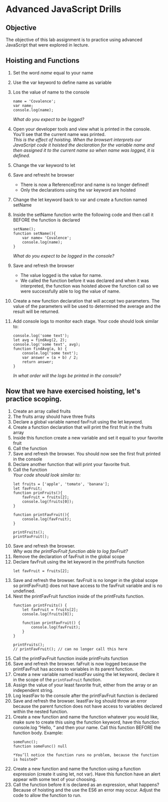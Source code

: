 # Advanced JavaScript Drills

## Objective

The objective of this lab assignment is to practice using advanced JavaScript that were explored in lecture.

## Hoisting and Functions

1. Set the word _name_ equal to your name
2. Use the var keyword to define name as variable
3. Los the value of name to the console
    ```
    name = 'Covalence';
    var name;
    console.log(name);
    ```
    _What do you expect to be logged?_

4. Open your developer tools and view what is printed in the console. You'll see that the current name was printed.  
    _This is the effect of hoisting. When the browsert interprets our JavaScript code it hoisted the declaration for the variable name and then assigned it to the current name so when name was logged, it is defined._
5. Change the var keyword to let
6. Save and refresht he browser
    * There is now a ReferenceError and name is no longer defined!
    * Only the declarations using the var keyword are hoisted
7. Change the let keyword back to var and create a function named setName
8. Inside the setName function write the following code and then call it BEFORE the function is declared
    ````
    setName();
    function setName(){
        var name= 'Covalence';
        console.log(name);
    }
    ````
    _What do you expect to be logged in the console?_
9. Save and refresh the browser
    * The value logged is the value for name.
    * We called the function before it was declared and when it was interpreted, the function was hoisted above the function call so we were successfully able to log the value of name.
10. Create a new function declaration that will accept two parameters. The value of the parameters will be used to determined the average and the result will be returned.
11. Add console logs to monitor each stage. Your code should look similar to:
    ````
    console.log('some text');
    let avg = findAvg(2, 2);
    console.log('some text', avg);
    function findAvg(a, b) {
        console.log('some text');
        var answer = (a + b) / 2;
        return answer;
    }
    ````
    _In what order will the logs be printed in the console?_

## Now that we have exercised hoisting, let's practice scoping.

1. Create an array called fruits
2. The fruits array should have three fruits
3. Declare a global variable named favFruit using the let keyword.
4. Create a function declaration that will print the first fruit in the fruits array
5. Inside this function create a new variable and set it equal to your favorite fruit
6. Call the function
7. Save and refresh the browser. You should now see the first fruit printed in the console
8. Declare another function that will print your favorite fruit.
9. Call the function  
    _Your code should look similar to:_
    ````
    let fruits = ['apple', 'tomato', 'banana'];
    let favFruit;
    function prinFruits(){
        favFruit = fruits[2];
        console.log(fruits[0]);
    }

    function printFavFruit(){
        console.log(favFruit);
    }

    printFruits();
    printFavFruit();
    ````
10. Save and refresh the browser.  
    _Why was the printFavFruit function able to log favFruit?_
11. Remove the declaration of favFruit in the global scope
12. Declare favFruit using the let keyword in the printFruits function
    ````
    let favFruit = fruits[2];
    ````
13. Save and refresh the browser. favFruit is no longer in the global scope so printFavFruit() does not have access to the favFruit variable and is no undefined.
14. Nest the printFavFruit function inside of the printFruits function.
    ````
    function printFruits() {
        let favFruit = fruits[2];
        console.log(fruits[0]);

        function printFavFruit() {
            console.log(favFruit);
        }
    }

    printFruits();
    // printFavFruit(); // can no longer call this here
    ````
15. Call the printFavFruit function inside printFruits function
16. Save and refresh the browser. faFruit is now logged because the printFavFruit has access to variables in its parent function.
17. Create a new variable named leastFav using the let keyword, declare it in the scope of the `printFavFruit` function.
18. Assign the value of your least favorite fruit, either from the array or an independent string.
19. Log leastFav to the console after the printFavFruit function is declared
20. Save and refresh the browser. leastFav log should throw an error because the parent function does not have access to variables declared within the nested function.
21. Create a new function and name the function whatever you would like, make sure to create this using the function keyword, have this function console.log “Hello, “ and then your name. Call this function BEFORE the function body. Example:
    ````
    someFunc();
    function someFunc() null
    ````
    ````
    *You’ll notice the function runs no problem, because the function is hoisted*
    ````
22. Create a new function and name the function using a function expression (create it using let, not var). Have this function have an alert appear with some text of your choosing.
23. Call the function before it is declared as an expression, what happens? Because of hoisting and the use the ES6 an error may occur. Adjust the code to allow the function to run.